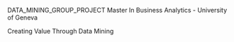 
DATA_MINING_GROUP_PROJECT
Master In Business Analytics - University of Geneva

Creating Value Through Data Mining

